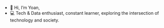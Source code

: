 - 👋 Hi, I’m Yoan,
- 💻 Tech & Data enthusiast, constant learner, exploring the intersection of technology and society.

<!---
YAbadine/YAbadine is a ✨ special ✨ repository because its `README.md` (this file) appears on your GitHub profile.
You can click the Preview link to take a look at your changes.
--->

